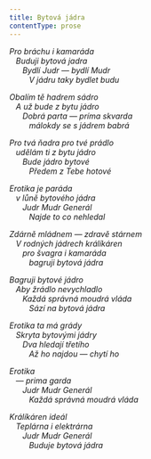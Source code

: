 ```yaml
---
title: Bytová jádra
contentType: prose
---
```


<section>

_Pro bráchu i kamaráda  
   Buduji bytová jadra  
      Bydlí Judr — bydlí Mudr  
         V jádru taky bydlet budu_

_Obalím tě hadrem sádro  
   A už bude z bytu jádro  
      Dobrá parta — príma skvarda  
         málokdy se s jádrem babrá_

_Pro tvá ňadra pro tvé prádlo  
   udělám ti z bytu jádro  
      Bude jádro bytové  
         Předem z Tebe hotové_

_Erotika je paráda  
   v lůně bytového jádra  
      Judr Mudr Generál  
         Najde to co nehledal_

_Zdárně mládnem — zdravě stárnem  
   V rodných jádrech králíkáren  
      pro švagra i kamaráda  
         bagruji bytová jádra_

_Bagruji bytové jádro  
   Aby žrádlo nevychladlo  
      Každá správná moudrá vláda  
         Sází na bytová jádra_

_Erotika ta má grády  
   Skryta bytovými jádry  
      Dva hledají třetího  
         Až ho najdou — chytí ho_

_Erotika  
   — prima garda  
      Judr Mudr Generál  
         Každá správná moudrá vláda_

_Králíkáren ideál  
   Teplárna i elektrárna  
      Judr Mudr Generál  
         Buduje bytová jádra_

</section>
